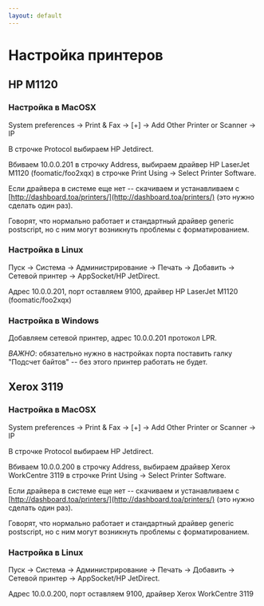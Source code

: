 ```yaml
---
layout: default
---
```


Настройка принтеров
===================

HP M1120
--------

### Настройка в MacOSX

System preferences → Print & Fax → \[+\] → Add Other Printer or Scanner → IP

В строчке Protocol выбираем HP Jetdirect.

Вбиваем 10.0.0.201 в строчку Address, выбираем драйвер HP LaserJet M1120 (foomatic/foo2xqx) в строчке Print Using → Select Printer Software.

Если драйвера в системе еще нет -- скачиваем и устанавливаем с [http://dashboard.toa/printers/](http://dashboard.toa/printers/) (это нужно сделать один раз).

Говорят, что нормально работает и стандартный драйвер generic postscript, но с ним могут возникнуть проблемы с форматированием.

### Настройка в Linux

Пуск → Система → Администрирование → Печать → Добавить → Сетевой принтер → AppSocket/HP JetDirect.

Адрес 10.0.0.201, порт оставляем 9100, драйвер HP LaserJet M1120 (foomatic/foo2xqx)

### Настройка в Windows

Добавляем сетевой принтер, адрес 10.0.0.201 протокол LPR.

*ВАЖНО*: обязательно нужно в настройках порта поставить галку "Подсчет байтов" -- без этого принтер работать не будет.


Xerox 3119
----------

### Настройка в MacOSX
System preferences → Print & Fax → \[+\] → Add Other Printer or Scanner → IP

В строчке Protocol выбираем HP Jetdirect.

Вбиваем 10.0.0.200 в строчку Address, выбираем драйвер Xerox WorkCentre 3119 в строчке Print Using → Select Printer Software.

Если драйвера в системе еще нет -- скачиваем и устанавливаем c [http://dashboard.toa/printers/](http://dashboard.toa/printers/) (это нужно сделать один раз).

Говорят, что нормально работает и стандартный драйвер generic postscript, но с ним могут возникнуть проблемы с форматированием.

### Настройка в Linux

Пуск → Система → Администрирование → Печать → Добавить → Сетевой принтер → AppSocket/HP JetDirect.

Адрес 10.0.0.200, порт оставляем 9100, драйвер Xerox WorkCentre 3119
